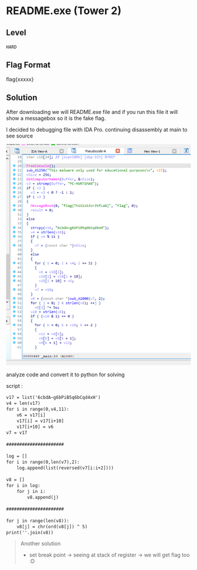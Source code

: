 # README.exe (Tower 2)
## Level
`HARD`
## Flag Format
flag{xxxxx}
## Solution
After downloading we will README.exe file
and if you run this file it will show a messagebox
so it is the fake flag.

I decided to debugging file with IDA Pro.
continuing disassembly at main to see source

![](pic/1.JPG)

analyze code and convert it to python for solving 

script : 
```
v17 = list('6cbdA~g6bPiB5q6bCqd4xH')
v4 = len(v17)
for i in range(0,v4,11):
    v6 = v17[i]
    v17[i] = v17[i+10]
    v17[i+10] = v6
v7 = v17

######################

log = []
for i in range(0,len(v7),2):
    log.append(list(reversed(v7[i:i+2])))

v8 = []
for i in log:
    for j in i:
        v8.append(j)

######################

for j in range(len(v8)):
    v8[j] = chr(ord(v8[j]) ^ 5)
print(''.join(v8))
```


> Another solution
> - set break point -> seeing at stack of register -> we will get flag too :D

